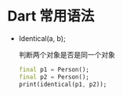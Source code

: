 # Dart 常用语法

- Identical(a, b);

  判断两个对象是否是同一个对象

  ```dart
  final p1 = Person();
  final p2 = Person();
  print(identical(p1, p2));
  ```

  